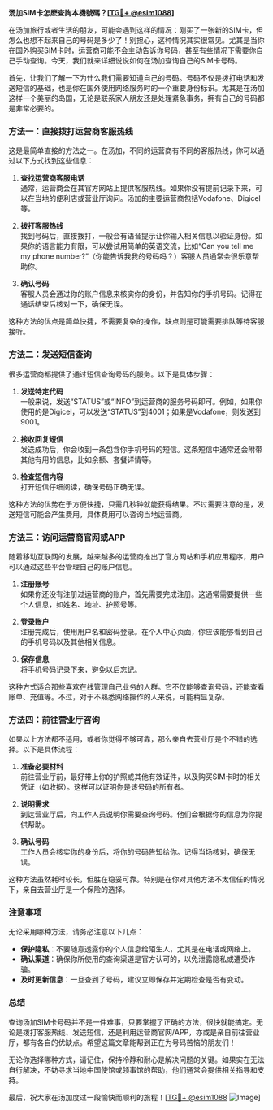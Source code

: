**汤加SIM卡怎麽查詢本機號碼？[[TG💪+ @esim1088](https://t.me/s/esim1088)]**

在汤加旅行或者生活的朋友，可能会遇到这样的情况：刚买了一张新的SIM卡，但怎么也想不起来自己的号码是多少了！别担心，这种情况其实很常见。尤其是当你在国外购买SIM卡时，运营商可能不会主动告诉你号码，甚至有些情况下需要你自己手动查询。今天，我们就来详细说说如何在汤加查询自己的SIM卡号码。

首先，让我们了解一下为什么我们需要知道自己的号码。号码不仅是拨打电话和发送短信的基础，也是你在国外使用网络服务时的一个重要身份标识。尤其是在汤加这样一个美丽的岛国，无论是联系家人朋友还是处理紧急事务，拥有自己的号码都是非常必要的。

### 方法一：直接拨打运营商客服热线

这是最简单直接的方法之一。在汤加，不同的运营商有不同的客服热线，你可以通过以下方式找到这些信息：

1. **查找运营商客服电话**  
   通常，运营商会在其官方网站上提供客服热线。如果你没有提前记录下来，可以在当地的便利店或营业厅询问。汤加的主要运营商包括Vodafone、Digicel等。

2. **拨打客服热线**  
   找到号码后，直接拨打，一般会有语音提示让你输入相关信息以验证身份。如果你的语言能力有限，可以尝试用简单的英语交流，比如“Can you tell me my phone number?”（你能告诉我我的号码吗？）客服人员通常会很乐意帮助你。

3. **确认号码**  
   客服人员会通过你的账户信息来核实你的身份，并告知你的手机号码。记得在通话结束后核对一下，确保无误。

这种方法的优点是简单快捷，不需要复杂的操作，缺点则是可能需要排队等待客服接听。

### 方法二：发送短信查询

很多运营商都提供了通过短信查询号码的服务。以下是具体步骤：

1. **发送特定代码**  
   一般来说，发送“STATUS”或“INFO”到运营商的服务号码即可。例如，如果你使用的是Digicel，可以发送“STATUS”到4001；如果是Vodafone，则发送到9001。

2. **接收回复短信**  
   发送成功后，你会收到一条包含你手机号码的短信。这条短信中通常还会附带其他有用的信息，比如余额、套餐详情等。

3. **检查短信内容**  
   打开短信仔细阅读，确保号码正确无误。

这种方法的优势在于方便快捷，只需几秒钟就能获得结果。不过需要注意的是，发送短信可能会产生费用，具体费用可以咨询当地运营商。

### 方法三：访问运营商官网或APP

随着移动互联网的发展，越来越多的运营商推出了官方网站和手机应用程序，用户可以通过这些平台管理自己的账户信息。

1. **注册账号**  
   如果你还没有注册过运营商的账户，首先需要完成注册。这通常需要提供一些个人信息，如姓名、地址、护照号等。

2. **登录账户**  
   注册完成后，使用用户名和密码登录。在个人中心页面，你应该能够看到自己的手机号码以及其他相关信息。

3. **保存信息**  
   将手机号码记录下来，避免以后忘记。

这种方式适合那些喜欢在线管理自己业务的人群。它不仅能够查询号码，还能查看账单、充值等。不过，对于不熟悉网络操作的人来说，可能稍显复杂。

### 方法四：前往营业厅咨询

如果以上方法都不适用，或者你觉得不够可靠，那么亲自去营业厅是个不错的选择。以下是具体流程：

1. **准备必要材料**  
   前往营业厅前，最好带上你的护照或其他有效证件，以及购买SIM卡时的相关凭证（如收据）。这样可以证明你是该号码的所有者。

2. **说明需求**  
   到达营业厅后，向工作人员说明你需要查询号码。他们会根据你的信息为你提供帮助。

3. **确认号码**  
   工作人员会核实你的身份后，将你的号码告知给你。记得当场核对，确保无误。

这种方法虽然耗时较长，但胜在稳妥可靠。特别是在你对其他方法不太信任的情况下，亲自去营业厅是一个保险的选择。

### 注意事项

无论采用哪种方法，请务必注意以下几点：

- **保护隐私**：不要随意透露你的个人信息给陌生人，尤其是在电话或网络上。
- **确认渠道**：确保你所使用的查询渠道是官方认可的，以免泄露隐私或遭受诈骗。
- **及时更新信息**：一旦查到了号码，建议立即保存并定期检查是否有变动。

### 总结

查询汤加SIM卡号码并不是一件难事，只要掌握了正确的方法，很快就能搞定。无论是拨打客服热线、发送短信，还是利用运营商官网/APP，亦或是亲自前往营业厅，都有各自的优缺点。希望这篇文章能帮到正在为号码苦恼的朋友们！

无论你选择哪种方式，请记住，保持冷静和耐心是解决问题的关键。如果实在无法自行解决，不妨寻求当地中国使馆或领事馆的帮助，他们通常会提供相关指导和支持。

最后，祝大家在汤加度过一段愉快而顺利的旅程！[[TG💪+ @esim1088](https://t.me/s/esim1088) ![Image](https://i.postimg.cc/4NQfJmqS/Snipaste-2025-05-13-00-14-12.png)]